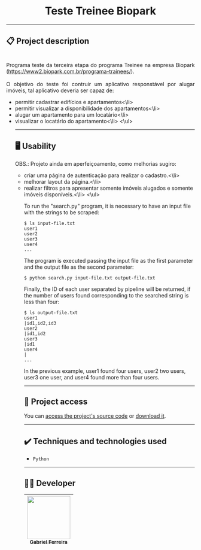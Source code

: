<h1 align="center">Teste Treinee Biopark </h1>

<hr>

## 📋 Project description

<p align="justify">
  <br>
  Programa teste da terceira etapa do programa Treinee na empresa Biopark (<a href='https://www2.biopark.com.br/programa-trainees/'>https://www2.biopark.com.br/programa-trainees/</a>). <br>
  <br>
   O objetivo do teste foi contruir um aplicativo responstável por alugar imóveis, tal aplicativo deveria ser capaz de: <br>
   <ul>
    <li>permitir cadastrar edifícios e apartamentos<\li>
    <li>permitir visualizar a disponibilidade dos apartamentos<\li>
    <li>alugar um apartamento para um locatário<\li>
    <li>visualizar o locatário do apartamento<\li>
   <\ul>
   <br>
</p>

<hr>


## 🖥️ Usability
  
OBS.: Projeto ainda em aperfeiçoamento, como melhorias sugiro: <br>
 <ul>
  <li>criar uma página de autenticação para realizar o cadastro.<\li>
  <li>melhorar layout da página.<\li>
  <li>realizar filtros para apresentar somente imóveis alugados e somente imóveis disponíveis.<\li>
 <\ul>
 
 
<!--sec data-title="Prompt: OS X and Linux" data-id="OSX_Linux_prompt" data-collapse=true ces-->

To run the "search.py" program, it is necessary to have an input file with the strings to be scraped: <br>

    $ ls input-file.txt 
    user1
    user2
    user3
    user4
    ...

The program is executed passing the input file as the first parameter and the output file as the second parameter: <br>  

    $ python search.py input-file.txt output-file.txt

Finally, the ID of each user separated by pipeline will be returned, if the number of users found corresponding to the searched string is less than four: <br>

    $ ls output-file.txt 
    user1
    |id1,id2,id3
    user2
    |id1,id2
    user3
    |id1
    user4
    |
    ...
    
In the previous example, user1 found four users, user2 two users, user3 one user, and user4 found more than four users.

<!--endsec-->


<hr>

## 📁 Project access

You can [access the project's source code](https://github.com/GabesSeven/instagram-id-scraper-api/) or [download it](https://github.com/GabesSeven/instagram-id-scraper-api/archive/refs/heads/main.zip).

<hr>

## ✔️ Techniques and technologies used

- ``Python``

<hr>

## 🧑‍💻 Developer

| [<img src="https://avatars.githubusercontent.com/u/37443722?v=4" width=115><br><sub>Gabriel Ferreira</sub>](https://github.com/GabesSeven)
| :---: 
